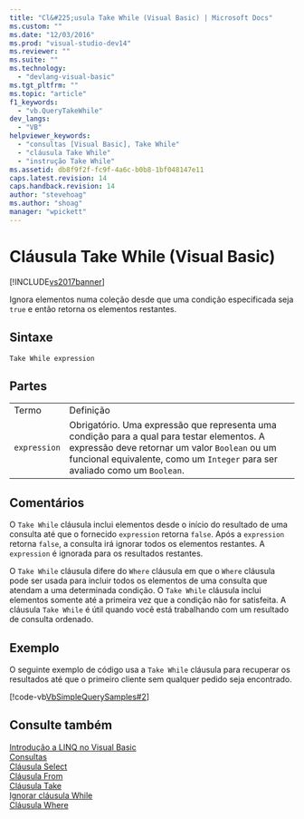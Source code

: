 ```yaml
---
title: "Cl&#225;usula Take While (Visual Basic) | Microsoft Docs"
ms.custom: ""
ms.date: "12/03/2016"
ms.prod: "visual-studio-dev14"
ms.reviewer: ""
ms.suite: ""
ms.technology: 
  - "devlang-visual-basic"
ms.tgt_pltfrm: ""
ms.topic: "article"
f1_keywords: 
  - "vb.QueryTakeWhile"
dev_langs: 
  - "VB"
helpviewer_keywords: 
  - "consultas [Visual Basic], Take While"
  - "cláusula Take While"
  - "instrução Take While"
ms.assetid: db8f9f2f-fc9f-4a6c-b0b8-1bf048147e11
caps.latest.revision: 14
caps.handback.revision: 14
author: "stevehoag"
ms.author: "shoag"
manager: "wpickett"
---
```

# Cl&#225;usula Take While (Visual Basic)
[!INCLUDE[vs2017banner](../../../csharp/includes/vs2017banner.md)]

Ignora elementos numa coleção desde que uma condição especificada seja `true` e então retorna os elementos restantes.  
  
## Sintaxe  
  
```  
Take While expression  
```  
  
## Partes  
  
|||  
|-|-|  
|Termo|Definição|  
|`expression`|Obrigatório.  Uma expressão que representa uma condição para a qual para testar elementos.  A expressão deve retornar um valor `Boolean` ou um funcional equivalente, como um `Integer` para ser avaliado como um `Boolean`.|  
  
## Comentários  
 O `Take While` cláusula inclui elementos desde o início do resultado de uma consulta até que o fornecido `expression` retorna `false`.  Após a `expression` retorna `false`, a consulta irá ignorar todos os elementos restantes.  A `expression` é ignorada para os resultados restantes.  
  
 O `Take While` cláusula difere do `Where` cláusula em que o `Where` cláusula pode ser usada para incluir todos os elementos de uma consulta que atendam a uma determinada condição.  O `Take While` cláusula inclui elementos somente até a primeira vez que a condição não for satisfeita.  A cláusula `Take While` é útil quando você está trabalhando com um resultado de consulta ordenado.  
  
## Exemplo  
 O seguinte exemplo de código usa a `Take While` cláusula para recuperar os resultados até que o primeiro cliente sem qualquer pedido seja encontrado.  
  
 [!code-vb[VbSimpleQuerySamples#2](../../../visual-basic/language-reference/queries/codesnippet/VisualBasic/take-while-clause_1.vb)]  
  
## Consulte também  
 [Introdução a LINQ no Visual Basic](../../../visual-basic/programming-guide/language-features/linq/introduction-to-linq.md)   
 [Consultas](../../../visual-basic/language-reference/queries/queries.md)   
 [Cláusula Select](../../../visual-basic/language-reference/queries/select-clause.md)   
 [Cláusula From](../../../visual-basic/language-reference/queries/from-clause.md)   
 [Cláusula Take](../../../visual-basic/language-reference/queries/take-clause.md)   
 [Ignorar cláusula While](../../../visual-basic/language-reference/queries/skip-while-clause.md)   
 [Cláusula Where](../../../visual-basic/language-reference/queries/where-clause.md)